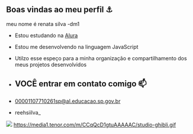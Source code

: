 ## Boas vindas ao meu perfil ⚓

meu nome é renata silva
-dm1
-  Estou estudando na [Alura](https://www.alura.com.br)
-  Estou me desenvolvendo na linguagem JavaScript
-  Utilzo esse espeço para a minha organização e compartilhamento dos meus projetos desenvolvidos

- ## VOCÊ entrar em contato comigo 📫

- 00001107710261sp@al.educacao.sp.gov.br
- reehsiilva_


![](https://media1.tenor.com/m/CCqQcD1gtuAAAAAC/studio-ghibli.gif)
https://media1.tenor.com/m/CCqQcD1gtuAAAAAC/studio-ghibli.gif
